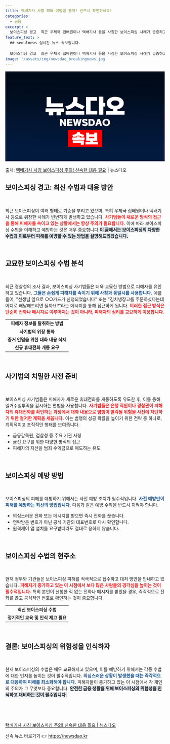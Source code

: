 ```yaml
---
title: 택배기사 사칭 피해 예방법 공개! 반드시 확인하세요!
categories:
  - 금융
excerpt: >
  보이스피싱 경고  최근 우체국 집배원이나 택배기사 등을 사칭한 보이스피싱 사례가 급증하고 있습니다. 특히 원…
feature_text: >
  ## seoulnews 실시간 뉴스 속보입니다.

  보이스피싱 경고  최근 우체국 집배원이나 택배기사 등을 사칭한 보이스피싱 사례가 급증하고 있습니다. 특히 원…
image: '/assets/img/newsdao_breakingnews.jpg'
---
```


![뉴스다오 속보](/assets/img/newsdao_breakingnews.jpg)

<p>출처: <a href="https://newsdao.kr/4988" rel="dofollow">택배기사 사칭 보이스피싱 주의! 신속한 대응 필요</a> | 뉴스다오</p>

<h2 data-ke-size="size26">보이스피싱 경고: 최신 수법과 대응 방안</h2>

<p data-ke-size="size16">&nbsp;</p>

최근 보이스피싱이 여러 형태로 기승을 부리고 있으며, 특히 우체국 집배원이나 택배기사 등으로 위장한 사례가 빈번하게 발생하고 있습니다. <b><span style="color: #ee2323;">사기범들이 새로운 방식의 접근을 통해 피해자를 속이고 있는 상황에서는 항상 주의가 필요합니다.</span></b> 이에 따라 보이스피싱 수법을 이해하고 예방하는 것은 매우 중요합니다.<b><span style="background-color: #21538527;">이 글에서는 보이스피싱의 다양한 수법과 이로부터 피해를 예방할 수 있는 방법을 설명해드리겠습니다.</span></b>

<p data-ke-size="size16">&nbsp;</p>

<h2 data-ke-size="size26">교묘한 보이스피싱 수법 분석</h2>

<p data-ke-size="size16">&nbsp;</p>

최근 경찰청의 조사 결과, 보이스피싱 사기범들은 더욱 교묘한 방법으로 피해자를 유인하고 있습니다. <b><span style="color: #1a5490;">그들은 손쉽게 피해자를 속이기 위해 사칭과 동일시를 사용합니다.</span></b> 예를 들어, "선생님 앞으로 ○○카드가 신청되었습니다" 또는 "김치냉장고를 주문하셨다는데 어디로 배달해드리면 될까요?"라는 메시지를 통해 접근하게 됩니다. <b><span style="color: #ee2323;">이러한 접근 방식은 단순히 전화나 메시지로 이루어지는 것이 아니라, 피해자의 심리를 교묘하게 이용합니다.</span></b>

<table style="width: 100%; border-collapse: collapse;">
    <tr>
        <td style="text-align: center; height: 17px;"><b>피해자 정보를 탈취하는 방법</b></td>
    </tr>
    <tr>
        <td style="text-align: center; height: 17px;"><b>사기범의 위장 통화</b></td>
    </tr>
    <tr>
        <td style="text-align: center; height: 17px;"><b>증거 인멸을 위한 대화 내용 삭제</b></td>
    </tr>
    <tr>
        <td style="text-align: center; height: 17px;"><b>신규 휴대전화 개통 요구</b></td>
    </tr>
</table>

<p data-ke-size="size16">&nbsp;</p>

<h2 data-ke-size="size26">사기범의 치밀한 사전 준비</h2>

<p data-ke-size="size16">&nbsp;</p>

보이스피싱 사기범들은 피해자가 새로운 휴대전화를 개통하도록 유도한 후, 이를 통해 일거수일투족을 감시하는 편법을 사용합니다. <b><span style="color: #ee2323;">사기범들은 은행 직원이나 경찰관이 피해자의 휴대전화를 확인하는 과정에서 대화 내용으로 범행이 발각될 위험을 사전에 차단하기 위한 철저한 계획을 세웁니다.</span></b> 이는 범행의 성공 확률을 높이기 위한 전략 중 하나로, 계획적이고 조직적인 행태를 보여줍니다.

<ul>
    <li>금융감독원, 검찰청 등 주요 기관 사칭</li>
    <li>금전 요구를 위한 다양한 방식의 접근</li>
    <li>피해자의 자산을 범죄 수익금으로 매도하는 유도</li>
</ul>

<p data-ke-size="size16">&nbsp;</p>

<h2 data-ke-size="size26">보이스피싱 예방 방법</h2>

<p data-ke-size="size16">&nbsp;</p>

보이스피싱의 피해를 예방하기 위해서는 사전 예방 조치가 필수적입니다. <b><span style="color: #1a5490;">사전 예방만이 피해를 예방하는 최선의 방법입니다.</span></b> 다음과 같은 예방 수칙을 반드시 지켜야 합니다.

<ul>
    <li>의심스러운 전화 또는 메시지를 받으면 즉시 전화를 끊습니다.</li>
    <li>연락받은 번호가 아닌 공식 기관의 대표번호로 다시 확인합니다.</li>
    <li>원격제어 앱 설치를 요구받더라도 절대로 응하지 않습니다.</li>
</ul>

<p data-ke-size="size16">&nbsp;</p>

<h2 data-ke-size="size26">보이스피싱 수법의 현주소</h2>

<p data-ke-size="size16">&nbsp;</p>

현재 정부와 기관들은 보이스피싱 피해를 적극적으로 접수하고 대처 방안을 안내하고 있습니다. <b><span style="color: #ee2323;">피해자가 증가하고 있는 이 시점에서 보다 많은 사람들의 경각심을 높이는 것이 필수적입니다.</span></b> 특히 본인이 신청한 적 없는 전화나 메시지를 받았을 경우, 즉각적으로 전화를 끊고 공식적인 번호로 확인하는 것이 중요합니다.

<table style="width: 100%; border-collapse: collapse;">
    <tr>
        <td style="text-align: center; height: 17px;"><b>최신 보이스피싱 수법</b></td>
    </tr>
    <tr>
        <td style="text-align: center; height: 17px;"><b>정기적인 교육 및 인식 제고 필요</b></td>
    </tr>
</table>

<p data-ke-size="size16">&nbsp;</p>

<h2 data-ke-size="size26">결론: 보이스피싱의 위험성을 인식하자</h2>

<p data-ke-size="size16">&nbsp;</p>

현재 보이스피싱의 수법은 매우 교묘해지고 있으며, 이를 예방하기 위해서는 각종 수법에 대한 인지를 높이는 것이 필수적입니다. <b><span style="color: #1a5490;">의심스러운 상황이 발생했을 때는 즉각적으로 대응하여 피해를 최소화해야 합니다.</span></b> 피해자들이 증가하고 있는 이 시점에서 각 개인의 주의가 그 무엇보다 중요합니다. <b><span style="background-color: #21538527;">안전한 금융 생활을 위해 보이스피싱의 위험성을 인식하고 대비하는 것이 필수입니다.</span></b>

<p data-ke-size="size16">&nbsp;</p>

<p data-ke-size="size16">&nbsp;</p><a href="https://newsdao.kr/4988">택배기사 사칭 보이스피싱 주의! 신속한 대응 필요 | 뉴스다오</a> 

신속 뉴스 바로가기 👉 <a href="https://newsdao.kr" rel="dofollow">https://newsdao.kr</a>


